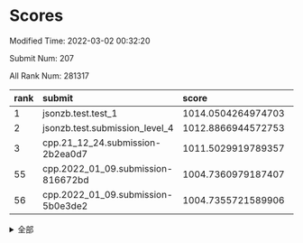 # Scores

Modified Time: 2022-03-02 00:32:20

Submit Num: 207

All Rank Num: 281317

| rank |               submit               |       score        |       sigma        | pk_num |
| :--- | :--------------------------------- | :----------------- | :----------------- | :----- |
| 1    | jsonzb.test.test_1                 | 1014.0504264974703 | 0.8040149458200488 | 5432   |
| 2    | jsonzb.test.submission_level_4     | 1012.8866944572753 | 0.8204081661917435 | 5428   |
| 3    | cpp.21_12_24.submission-2b2ea0d7   | 1011.5029919789357 | 0.7609740311603397 | 5439   |
| 55   | cpp.2022_01_09.submission-816672bd | 1004.7360979187407 | 0.712633075191129  | 5432   |
| 56   | cpp.2022_01_09.submission-5b0e3de2 | 1004.7355721589906 | 0.7211136882896706 | 5433   |


<details>
<summary>全部</summary>

| rank |                 submit                 |       score        |       sigma        | pk_num |
| :--- | :------------------------------------- | :----------------- | :----------------- | :----- |
| 1    | jsonzb.test.test_1                     | 1014.0504264974703 | 0.8040149458200488 | 5432   |
| 2    | jsonzb.test.submission_level_4         | 1012.8866944572753 | 0.8204081661917435 | 5428   |
| 3    | cpp.21_12_24.submission-2b2ea0d7       | 1011.5029919789357 | 0.7609740311603397 | 5439   |
| 4    | gobigger.level_3.submission_level_3_10 | 1011.501794085686  | 0.7924170660899478 | 5439   |
| 5    | gobigger.level_3.submission_level_3_36 | 1011.4751813756657 | 0.7741009160606008 | 5439   |
| 6    | gobigger.level_3.submission_level_3_41 | 1011.2744441707339 | 0.7923478273738922 | 5436   |
| 7    | gobigger.level_3.submission_level_3_38 | 1011.2042304783289 | 0.7764295100023109 | 5437   |
| 8    | gobigger.level_3.submission_level_3_25 | 1011.1992327678254 | 0.7682372705206838 | 5436   |
| 9    | gobigger.level_3.submission_level_3_40 | 1011.183594050383  | 0.7681831030702497 | 5436   |
| 10   | gobigger.level_3.submission_level_3_13 | 1011.0028640145752 | 0.7657560450076627 | 5441   |
| 11   | gobigger.level_3.submission_level_3_5  | 1010.931650789666  | 0.7935557455819787 | 5436   |
| 12   | gobigger.level_3.submission_level_3_15 | 1010.8127819394917 | 0.7458638632519153 | 5434   |
| 13   | gobigger.level_3.submission_level_3_34 | 1010.6876594042585 | 0.7578598786149569 | 5438   |
| 14   | gobigger.level_3.submission_level_3_33 | 1010.6491038352254 | 0.7686871772983496 | 5437   |
| 15   | gobigger.level_3.submission_level_3_7  | 1010.6359071581583 | 0.76353312333041   | 5435   |
| 16   | gobigger.level_3.submission_level_3_31 | 1010.5009682948266 | 0.7488969135233852 | 5432   |
| 17   | gobigger.level_3.submission_level_3_49 | 1010.4621056081779 | 0.7757488545455179 | 5439   |
| 18   | gobigger.level_3.submission_level_3_23 | 1010.3838397149403 | 0.7641532396923196 | 5435   |
| 19   | gobigger.level_3.submission_level_3_42 | 1010.3766247542445 | 0.7544518060363504 | 5441   |
| 20   | gobigger.level_3.submission_level_3_22 | 1010.3660454732145 | 0.7664351001164739 | 5434   |
| 21   | gobigger.level_3.submission_level_3_32 | 1010.3361770113663 | 0.7608121757121291 | 5433   |
| 22   | gobigger.level_3.submission_level_3_44 | 1010.328706815958  | 0.7749612090061906 | 5436   |
| 23   | gobigger.level_3.submission_level_3_24 | 1010.3015940883131 | 0.7677805191852574 | 5442   |
| 24   | gobigger.level_3.submission_level_3_35 | 1010.2861926605059 | 0.75702138875051   | 5440   |
| 25   | gobigger.level_3.submission_level_3_28 | 1010.2860418369048 | 0.7720188407387047 | 5430   |
| 26   | gobigger.level_3.submission_level_3_16 | 1010.2825239077063 | 0.7296332671467689 | 5434   |
| 27   | gobigger.level_3.submission_level_3_20 | 1010.2165444813371 | 0.7568768582118567 | 5438   |
| 28   | gobigger.level_3.submission_level_3_43 | 1010.191887542434  | 0.7819683177442702 | 5432   |
| 29   | gobigger.level_3.submission_level_3_47 | 1010.1868778411833 | 0.759269377994627  | 5436   |
| 30   | gobigger.level_3.submission_level_3_21 | 1010.1264264397734 | 0.7652151822729417 | 5438   |
| 31   | gobigger.level_3.submission_level_3_46 | 1010.0909383048894 | 0.7363512931264793 | 5430   |
| 32   | gobigger.level_3.submission_level_3_12 | 1010.0702543489908 | 0.7674885683204765 | 5434   |
| 33   | gobigger.level_3.submission_level_3_9  | 1009.850315697852  | 0.773726996502678  | 5435   |
| 34   | gobigger.level_3.submission_level_3_2  | 1009.8231176576345 | 0.771765576336431  | 5438   |
| 35   | gobigger.level_3.submission_level_3_8  | 1009.7515166603234 | 0.7538110753517818 | 5434   |
| 36   | gobigger.level_3.submission_level_3_1  | 1009.666629667189  | 0.7490571505897295 | 5435   |
| 37   | gobigger.level_3.submission_level_3_37 | 1009.6197233355268 | 0.7452137986045373 | 5436   |
| 38   | gobigger.level_3.submission_level_3_26 | 1009.5936613956306 | 0.7626743029351774 | 5436   |
| 39   | gobigger.level_3.submission_level_3_27 | 1009.4499471021714 | 0.7472382012784851 | 5440   |
| 40   | gobigger.level_3.submission_level_3_45 | 1009.3521668940348 | 0.7354104452766009 | 5431   |
| 41   | gobigger.level_3.submission_level_3_3  | 1009.349515334922  | 0.755266070382139  | 5438   |
| 42   | gobigger.level_3.submission_level_3_14 | 1009.3264520110586 | 0.7554436263347779 | 5435   |
| 43   | gobigger.level_3.submission_level_3_19 | 1008.900330116984  | 0.7533563534117431 | 5431   |
| 44   | gobigger.level_3.submission_level_3_29 | 1008.8479783326129 | 0.7792000774156447 | 5444   |
| 45   | gobigger.level_3.submission_level_3_30 | 1008.7715523057277 | 0.7439657955433899 | 5437   |
| 46   | gobigger.level_3.submission_level_3_39 | 1008.7684660468344 | 0.7383241913517764 | 5434   |
| 47   | gobigger.level_3.submission_level_3_11 | 1008.5321448260484 | 0.7330946081370856 | 5432   |
| 48   | gobigger.level_3.submission_level_3_4  | 1008.4383753566884 | 0.7607478939903476 | 5442   |
| 49   | gobigger.level_3.submission_level_3_48 | 1008.4332760052763 | 0.7576548047891807 | 5437   |
| 50   | gobigger.level_3.submission_level_3_0  | 1008.2952381625762 | 0.7385323436904242 | 5436   |
| 51   | gobigger.level_3.submission_level_3_18 | 1008.0165104512339 | 0.7390638077885985 | 5432   |
| 52   | gobigger.level_3.submission_level_3_17 | 1007.9646023529671 | 0.7421267762889916 | 5438   |
| 53   | gobigger.level_3.submission_level_3_6  | 1007.6962374167545 | 0.7450667584792171 | 5439   |
| 54   | gobigger.level_1.submission_level_1_37 | 1004.871436003191  | 0.7235858731739597 | 5435   |
| 55   | cpp.2022_01_09.submission-816672bd     | 1004.7360979187407 | 0.712633075191129  | 5432   |
| 56   | cpp.2022_01_09.submission-5b0e3de2     | 1004.7355721589906 | 0.7211136882896706 | 5433   |
| 57   | gobigger.level_1.submission_level_1_14 | 1004.6926491323869 | 0.7291989911866695 | 5438   |
| 58   | gobigger.level_1.submission_level_1_11 | 1004.6164337672092 | 0.7342496633357621 | 5437   |
| 59   | gobigger.level_1.submission_level_1_24 | 1004.5169580937948 | 0.7021908813501457 | 5434   |
| 60   | gobigger.level_1.submission_level_1_49 | 1004.4857780286255 | 0.7010246654575076 | 5437   |
| 61   | gobigger.level_1.submission_level_1_46 | 1004.2159836874798 | 0.7194722850241724 | 5435   |
| 62   | gobigger.level_1.submission_level_1_30 | 1004.1696217534325 | 0.7183989269385731 | 5437   |
| 63   | gobigger.level_1.submission_level_1_27 | 1004.1612634621935 | 0.7188517375692064 | 5429   |
| 64   | gobigger.level_1.submission_level_1_4  | 1004.151930869479  | 0.6989961372969931 | 5439   |
| 65   | gobigger.level_1.submission_level_1_48 | 1004.0924791569885 | 0.7043241176723544 | 5435   |
| 66   | gobigger.level_1.submission_level_1_7  | 1004.0796478191348 | 0.713908414137494  | 5437   |
| 67   | gobigger.level_1.submission_level_1_26 | 1004.0555004790699 | 0.7211490994026865 | 5436   |
| 68   | gobigger.level_1.submission_level_1_8  | 1003.9703021449869 | 0.7323427985083006 | 5437   |
| 69   | gobigger.level_1.submission_level_1_44 | 1003.8307397624517 | 0.712525044146355  | 5441   |
| 70   | gobigger.level_1.submission_level_1_13 | 1003.8025528196337 | 0.7009127832748763 | 5439   |
| 71   | gobigger.level_1.submission_level_1_21 | 1003.7711006637021 | 0.7213226316387961 | 5447   |
| 72   | gobigger.level_1.submission_level_1_28 | 1003.7241759215827 | 0.7209015138271558 | 5439   |
| 73   | gobigger.level_1.submission_level_1_10 | 1003.719230536721  | 0.7251488524198724 | 5438   |
| 74   | gobigger.level_1.submission_level_1_31 | 1003.6395375800954 | 0.7160409540579292 | 5437   |
| 75   | gobigger.level_1.submission_level_1_32 | 1003.5084078654965 | 0.7240626042884263 | 5437   |
| 76   | gobigger.level_1.submission_level_1_43 | 1003.5052970798984 | 0.7045274009490549 | 5429   |
| 77   | gobigger.level_1.submission_level_1_38 | 1003.40110570923   | 0.7183502680100142 | 5435   |
| 78   | gobigger.level_1.submission_level_1_20 | 1003.3466834713392 | 0.7115251359802586 | 5435   |
| 79   | gobigger.level_1.submission_level_1_5  | 1003.3210339282572 | 0.7118213405913196 | 5436   |
| 80   | gobigger.level_1.submission_level_1_17 | 1003.3152531564381 | 0.7202083400208206 | 5437   |
| 81   | gobigger.level_1.submission_level_1_35 | 1003.3103193746497 | 0.7280331267259046 | 5437   |
| 82   | gobigger.level_1.submission_level_1_1  | 1003.2768690397817 | 0.7113576856610294 | 5438   |
| 83   | gobigger.level_1.submission_level_1_34 | 1003.2487965548706 | 0.7062026125582277 | 5436   |
| 84   | gobigger.level_1.submission_level_1_9  | 1003.233313416614  | 0.7096297118722465 | 5432   |
| 85   | gobigger.level_1.submission_level_1_41 | 1003.2189487178337 | 0.7131996288446072 | 5436   |
| 86   | gobigger.level_1.submission_level_1_25 | 1003.1767566184833 | 0.7246147010867413 | 5438   |
| 87   | gobigger.level_1.submission_level_1_22 | 1003.1078387360415 | 0.7095629094133579 | 5437   |
| 88   | gobigger.level_1.submission_level_1_15 | 1003.0655587506174 | 0.7115104759908066 | 5432   |
| 89   | gobigger.level_1.submission_level_1_18 | 1003.0360309816886 | 0.7202456406704807 | 5432   |
| 90   | gobigger.level_1.submission_level_1_16 | 1002.9014882396372 | 0.7137152577901058 | 5437   |
| 91   | gobigger.level_1.submission_level_1_19 | 1002.8915052741849 | 0.7102311562642795 | 5435   |
| 92   | gobigger.level_1.submission_level_1_29 | 1002.8301068128058 | 0.7317660703250873 | 5439   |
| 93   | gobigger.level_1.submission_level_1_33 | 1002.8249512610449 | 0.7110531791228273 | 5434   |
| 94   | gobigger.level_1.submission_level_1_45 | 1002.755360254331  | 0.7080200672902651 | 5437   |
| 95   | gobigger.level_1.submission_level_1_36 | 1002.7293619474526 | 0.7211012652803929 | 5440   |
| 96   | gobigger.level_1.submission_level_1_47 | 1002.6725733555427 | 0.7132021605763764 | 5436   |
| 97   | gobigger.level_1.submission_level_1_40 | 1002.595073952175  | 0.7164140348058954 | 5436   |
| 98   | gobigger.level_1.submission_level_1_2  | 1002.5888588913505 | 0.7235061149245375 | 5443   |
| 99   | gobigger.level_1.submission_level_1_3  | 1002.433121516156  | 0.7132964861404791 | 5439   |
| 100  | gobigger.level_1.submission_level_1_0  | 1002.4146434080197 | 0.7152599362539103 | 5437   |
| 101  | gobigger.level_1.submission_level_1_12 | 1002.2519555465665 | 0.7180194349410869 | 5442   |
| 102  | gobigger.level_1.submission_level_1_6  | 1002.2176024894899 | 0.7083512118103948 | 5437   |
| 103  | gobigger.level_1.submission_level_1_39 | 1001.9584558762942 | 0.711314044787066  | 5441   |
| 104  | gobigger.level_1.submission_level_1_23 | 1001.8782421348284 | 0.7117063754210436 | 5435   |
| 105  | gobigger.level_1.submission_level_1_42 | 1001.5897611071518 | 0.7195871518251444 | 5442   |
| 106  | gobigger.random.submission_random_19   | 997.8987414165103  | 0.7017131744380846 | 5440   |
| 107  | gobigger.random.submission_random_18   | 997.5740726384097  | 0.7203177400565647 | 5432   |
| 108  | gobigger.random.submission_random_11   | 997.0420489320302  | 0.7180156937112637 | 5437   |
| 109  | gobigger.random.submission_random_13   | 996.8873366809569  | 0.7030401463192029 | 5442   |
| 110  | gobigger.random.submission_random_1    | 996.8575922642906  | 0.7180928198184691 | 5432   |
| 111  | gobigger.random.submission_random_10   | 996.7983706399349  | 0.708920366221315  | 5436   |
| 112  | gobigger.random.submission_random_34   | 996.6867479516243  | 0.6961298299600825 | 5434   |
| 113  | gobigger.random.submission_random_37   | 996.6598136932874  | 0.7110962312821681 | 5431   |
| 114  | gobigger.random.submission_random_9    | 996.6159986444416  | 0.7188719049919848 | 5437   |
| 115  | gobigger.random.submission_random_5    | 996.5005564024093  | 0.7158153621392315 | 5435   |
| 116  | gobigger.random.submission_random_7    | 996.4319104176632  | 0.7135266138191628 | 5435   |
| 117  | gobigger.random.submission_random_47   | 996.4229398400194  | 0.7138734992752301 | 5434   |
| 118  | gobigger.random.submission_random_41   | 996.421219483515   | 0.7015843385538807 | 5436   |
| 119  | gobigger.random.submission_random_44   | 996.4173952185339  | 0.7182776522821835 | 5436   |
| 120  | gobigger.random.submission_random_27   | 996.3623249964211  | 0.7071561523887387 | 5438   |
| 121  | gobigger.random.submission_random_49   | 996.3443771546712  | 0.7093755207217641 | 5438   |
| 122  | gobigger.random.submission_random_16   | 996.3063370207713  | 0.6975233003911305 | 5442   |
| 123  | gobigger.random.submission_random_26   | 996.2736995008783  | 0.725008654668718  | 5441   |
| 124  | gobigger.random.submission_random_38   | 996.2606460947234  | 0.7146855613856941 | 5434   |
| 125  | gobigger.random.submission_random_28   | 996.2399540557009  | 0.7059164018690467 | 5433   |
| 126  | gobigger.random.submission_random_42   | 996.236437961259   | 0.7073934238726303 | 5431   |
| 127  | gobigger.random.submission_random_14   | 996.2287749556596  | 0.7194332727444935 | 5428   |
| 128  | gobigger.random.submission_random_29   | 996.1837324491555  | 0.7019677449705398 | 5436   |
| 129  | gobigger.random.submission_random_48   | 996.1195095757519  | 0.7077088015975606 | 5432   |
| 130  | gobigger.random.submission_random_39   | 996.1183422155739  | 0.7231646889773812 | 5432   |
| 131  | gobigger.random.submission_random_22   | 996.0808237799213  | 0.7100071907764041 | 5438   |
| 132  | gobigger.random.submission_random_24   | 996.049770163565   | 0.7027047652375717 | 5439   |
| 133  | gobigger.random.submission_random_12   | 996.0230505045514  | 0.7130327568534524 | 5437   |
| 134  | gobigger.random.submission_random_40   | 995.9908274229183  | 0.7059336988459651 | 5441   |
| 135  | gobigger.random.submission_random_25   | 995.9451985827802  | 0.7102797973390894 | 5442   |
| 136  | gobigger.random.submission_random_0    | 995.9432048215638  | 0.7127552051180359 | 5441   |
| 137  | gobigger.random.submission_random_23   | 995.9413204544365  | 0.7319574245776048 | 5435   |
| 138  | gobigger.random.submission_random_32   | 995.940977611477   | 0.7098147251758831 | 5437   |
| 139  | gobigger.random.submission_random_46   | 995.9013702351075  | 0.7145174284626813 | 5437   |
| 140  | gobigger.random.submission_random_21   | 995.76807495262    | 0.7063129976512914 | 5433   |
| 141  | gobigger.random.submission_random_17   | 995.6884325159805  | 0.7043080774827047 | 5440   |
| 142  | gobigger.random.submission_random_6    | 995.572531267992   | 0.7088514441569715 | 5430   |
| 143  | gobigger.random.submission_random_30   | 995.5513827733439  | 0.7265009556168417 | 5437   |
| 144  | gobigger.random.submission_random_3    | 995.5266716040916  | 0.7072360455203848 | 5443   |
| 145  | gobigger.random.submission_random_8    | 995.3802045056618  | 0.7127533351587771 | 5436   |
| 146  | gobigger.random.submission_random_45   | 995.3500736437566  | 0.7060838008491385 | 5439   |
| 147  | gobigger.random.submission_random_33   | 995.2053335240037  | 0.7164221813798627 | 5436   |
| 148  | gobigger.random.submission_random_15   | 995.1252584693009  | 0.7137650846926321 | 5434   |
| 149  | gobigger.random.submission_random_43   | 995.0933155792434  | 0.7087924934940654 | 5436   |
| 150  | gobigger.random.submission_random_4    | 995.0403211072795  | 0.7116125348356184 | 5439   |
| 151  | gobigger.random.submission_random_36   | 995.0276564982362  | 0.7132857112117866 | 5435   |
| 152  | gobigger.random.submission_random_31   | 995.0256149965506  | 0.7108840758769712 | 5431   |
| 153  | gobigger.random.submission_random_20   | 994.7779414517161  | 0.7131044219810643 | 5439   |
| 154  | gobigger.random.submission_random_2    | 994.5111373668143  | 0.7207820753554721 | 5430   |
| 155  | gobigger.random.submission_random_35   | 994.3660355518999  | 0.7132507201465361 | 5435   |
| 156  | gobigger.level_2.submission_level_2_48 | 993.9796839835351  | 0.7230908008444711 | 5434   |
| 157  | gobigger.level_2.submission_level_2_31 | 993.9169229837754  | 0.7368845855141097 | 5436   |
| 158  | gobigger.level_2.submission_level_2_10 | 993.6500852221711  | 0.7395594651574464 | 5437   |
| 159  | gobigger.level_2.submission_level_2_32 | 993.4812672239123  | 0.7383537492265357 | 5441   |
| 160  | gobigger.level_2.submission_level_2_19 | 993.4441608719212  | 0.7433343965297475 | 5437   |
| 161  | gobigger.level_2.submission_level_2_20 | 993.3205369263933  | 0.7325449742173561 | 5438   |
| 162  | gobigger.level_2.submission_level_2_0  | 993.2698526561907  | 0.7436286243108643 | 5432   |
| 163  | gobigger.level_2.submission_level_2_9  | 993.1537047899333  | 0.7273282934746365 | 5431   |
| 164  | gobigger.level_2.submission_level_2_2  | 993.076715509234   | 0.741250271416671  | 5432   |
| 165  | gobigger.level_2.submission_level_2_8  | 993.0515567244953  | 0.7390499536948356 | 5438   |
| 166  | gobigger.level_2.submission_level_2_25 | 993.0471690756634  | 0.7407711129629219 | 5434   |
| 167  | gobigger.level_2.submission_level_2_28 | 993.0381350996691  | 0.733123337802565  | 5436   |
| 168  | gobigger.level_2.submission_level_2_21 | 992.8435324854023  | 0.7289683586978143 | 5433   |
| 169  | gobigger.level_2.submission_level_2_3  | 992.8263851214948  | 0.7341563019768556 | 5434   |
| 170  | gobigger.level_2.submission_level_2_18 | 992.7983502876532  | 0.7373693073509185 | 5439   |
| 171  | gobigger.level_2.submission_level_2_27 | 992.7762051805414  | 0.7342754824104858 | 5435   |
| 172  | gobigger.level_2.submission_level_2_11 | 992.7108714997835  | 0.7495336085514717 | 5439   |
| 173  | gobigger.level_2.submission_level_2_44 | 992.6229407997927  | 0.7469163607304061 | 5437   |
| 174  | gobigger.level_2.submission_level_2_7  | 992.5829805175546  | 0.746247472046269  | 5434   |
| 175  | gobigger.level_2.submission_level_2_12 | 992.4257137000959  | 0.7532953044963497 | 5440   |
| 176  | gobigger.level_2.submission_level_2_22 | 992.3285471502397  | 0.7431760787560927 | 5437   |
| 177  | gobigger.level_2.submission_level_2_24 | 992.1876692498068  | 0.7425437957360485 | 5436   |
| 178  | gobigger.level_2.submission_level_2_33 | 992.1803011525111  | 0.7522391299723279 | 5433   |
| 179  | gobigger.level_2.submission_level_2_23 | 992.1736899980046  | 0.7532899144588955 | 5445   |
| 180  | gobigger.level_2.submission_level_2_16 | 992.1528559428689  | 0.7433590932353273 | 5425   |
| 181  | gobigger.level_2.submission_level_2_41 | 992.1178682065678  | 0.748908903571745  | 5439   |
| 182  | gobigger.level_2.submission_level_2_15 | 991.9249306162408  | 0.7377868548429881 | 5436   |
| 183  | gobigger.level_2.submission_level_2_46 | 991.8963987585934  | 0.7738535734848233 | 5435   |
| 184  | gobigger.level_2.submission_level_2_5  | 991.6764890607784  | 0.7510622632387661 | 5434   |
| 185  | gobigger.level_2.submission_level_2_38 | 991.6513240231312  | 0.7411918902197036 | 5431   |
| 186  | gobigger.level_2.submission_level_2_34 | 991.6502263940368  | 0.7377577813711327 | 5437   |
| 187  | gobigger.level_2.submission_level_2_30 | 991.5923011823127  | 0.755220186363177  | 5437   |
| 188  | gobigger.level_2.submission_level_2_6  | 991.487820255787   | 0.7705470411195037 | 5433   |
| 189  | gobigger.level_2.submission_level_2_42 | 991.3654608484587  | 0.7492331169825188 | 5437   |
| 190  | gobigger.level_2.submission_level_2_40 | 991.3403057088688  | 0.7634186205410001 | 5436   |
| 191  | gobigger.level_2.submission_level_2_17 | 991.1953704703163  | 0.7490674263665986 | 5437   |
| 192  | gobigger.level_2.submission_level_2_35 | 991.1801057330199  | 0.7578893666949691 | 5438   |
| 193  | gobigger.level_2.submission_level_2_47 | 991.137918729477   | 0.7688875828366627 | 5434   |
| 194  | gobigger.level_2.submission_level_2_49 | 991.1249974995296  | 0.7696142877020192 | 5435   |
| 195  | gobigger.level_2.submission_level_2_14 | 991.0274890496243  | 0.7631048637300902 | 5433   |
| 196  | gobigger.level_2.submission_level_2_29 | 990.8873651042062  | 0.748310334466698  | 5430   |
| 197  | gobigger.level_2.submission_level_2_36 | 990.8123240044102  | 0.7567808606613081 | 5437   |
| 198  | gobigger.level_2.submission_level_2_4  | 990.7590412589027  | 0.7756243336786419 | 5438   |
| 199  | gobigger.level_2.submission_level_2_45 | 990.7345236235604  | 0.7808273739643584 | 5438   |
| 200  | gobigger.level_2.submission_level_2_37 | 990.7071298019656  | 0.7819938967662279 | 5434   |
| 201  | gobigger.level_2.submission_level_2_13 | 990.6187856784392  | 0.7565567298067397 | 5436   |
| 202  | gobigger.level_2.submission_level_2_39 | 990.4589055703075  | 0.7698927658360063 | 5435   |
| 203  | gobigger.level_2.submission_level_2_43 | 990.3673971267006  | 0.7538819124840079 | 5438   |
| 204  | gobigger.level_2.submission_level_2_1  | 990.0174579946876  | 0.7681004936170608 | 5429   |
| 205  | gobigger.level_2.submission_level_2_26 | 989.5025063347309  | 0.7859849944189405 | 5439   |
| 206  | gobigger.none.submission_none_0        | 978.3332258959225  | 1.2638714500791035 | 5437   |
| 207  | gobigger.none.submission_none_1        | 976.207991378502   | 1.4680332156351714 | 5437   |

</details>